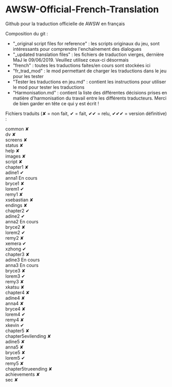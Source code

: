 # AWSW-Official-French-Translation
Github pour la traduction officielle de AWSW en français

Composition du git :<br/>
- "_original script files for reference" : les scripts originaux du jeu, sont intéressants pour comprendre l'enchaînement des dialogues
- "_updated translation files" : les fichiers de traduction vierges, dernière MaJ le 09/06/2019. Veuillez utilisez ceux-ci désormais
- "french" : toutes les traductions faites/en cours sont stockées ici
- "fr_trad_mod" : le mod permettant de charger les traductions dans le jeu pour les tester
- "Tester les traductions en jeu.md" : contient les instructions pour utiliser le mod pour tester les traductions
- "Harmonisation.md" : contient la liste des différentes décisions prises en matière d'harmonisation du travail entre les différents traducteurs. Merci de bien garder en tête ce qui y est écrit !

Fichiers traduits (✘ = non fait, ✔ = fait, ✔✔ = relu, ✔✔✔ = version définitive) :

common ✘<br/>
dv ✘<br/>
screens ✘<br/>
status ✘<br/>
help ✘<br/>
images ✘<br/>
script ✘<br/>
chapter1 ✘<br/>
adine1 ✔<br/>
anna1 En cours<br/>
bryce1 ✘<br/>
lorem1 ✔<br/>
remy1 ✘<br/>
xsebastian ✘<br/>
endings ✘<br/>
chapter2 ✔<br/>
adine2 ✔<br/>
anna2 En cours<br/>
bryce2 ✘<br/>
lorem2 ✔<br/>
remy2 ✘<br/>
xemera ✔<br/>
xzhong ✔<br/>
chapter3 ✘<br/>
adine3 En cours<br/>
anna3 En cours<br/>
bryce3 ✘<br/>
lorem3 ✔<br/>
remy3 ✘<br/>
xkatsu ✘<br/>
chapter4 ✘<br/>
adine4 ✘<br/>
anna4 ✘<br/>
bryce4 ✘<br/>
lorem4 ✔<br/>
remy4 ✘<br/>
xkevin ✔<br/>
chapter5 ✘<br/>
chapter5evilending ✘<br/>
adine5 ✘<br/>
anna5 ✘<br/>
bryce5 ✘<br/>
lorem5 ✔<br/>
remy5 ✘<br/>
chapter5trueending ✘<br/>
achievements ✘<br/>
sec ✘<br/>
